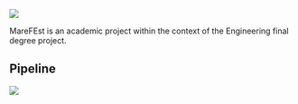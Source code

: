 ![](https://github.com/Peregalli/MareFEst/blob/release/v1/data/logo_2.png)

MareFEst is an academic project within the context of the Engineering final degree project. 

## Pipeline
![](https://github.com/Peregalli/MareFEst/blob/release/v1/data/workflow.jpg)
